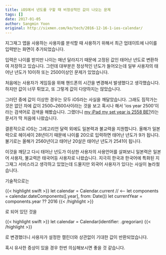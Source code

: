 ```yaml
---
title: iOS에서 년도를 구할 때 비정상적인 값이 나오는 문제
tags: []
date: 2017-01-05
author: Sangmin Yoon
original: http://sixmen.com/ko/tech/2016-12-16-1-ios-calendar/
---
```


지그재그 앱을 사용하는 사용자를 분석할 때 사용하기 위해서
최근 업데이트에 나이를 입력받는 화면이 추가되었습니다.

입력은 나이를 받지만 나이는 매년 달라지기 때문에 고정된 값인 태어난 년도로 변환하여 저장하고 있습니다.
그런데 대부분은 정상적인 년도가 들어오는데 일부 사용자의 태어난 년도가 10이하 또는 2500이상인 문제가 있었습니다.

<!--more-->

처음에는 사용자가 게임등을 위해 핸드폰의 시간을 변경해서 발생했다고 생각했습니다.
하지만 값이 너무 튀었고, 또 그렇게 값이 다양하지는 않았습니다.

그러던 중에 값이 이상한 경우는 모두 iOS라는 사실을 깨달았습니다.
그래도 짐작가는 것은 없던 차에 값이 2500~2600사이라는 것을 보고 혹시나 해서 'ios year 2500'이라는
검색어로 검색을 해봤습니다. 그랬더니 [my iPad my set year is 2558 BE?](http://forums.imore.com/general-apple-news-discussion/262432-my-ipad-my-set-year-2558-a.html)라는
문서가 딱 처음에 나왔습니다.

결론적으로 iOS는 그레고리언 달력 외에도 일본력과 불교력을 지원합니다.
올해가 일본력으로 헤이세이 28년이기 때문에 나이를 20으로 입력하면 태어난 년도가 9가 됩니다.
불기로는 올해가 2560년이고 태어난 20살은 태어난 년도가 2541이 됩니다.

이것을 깨닫고 다시 태어난 년도가 이상한 사용자의 사용언어를 살펴보니 일본력은 일본어 사용자,
불교력은 태국어등 사용자로 나왔습니다.
지극히 한국과 한국어에 특화된 지그재그 서비스라고 생각하고 있었는데 드물지만 외국어 사용자가 있다는 사실이 놀라웠습니다.

기술적으로는

{{< highlight swift >}}
let calendar = Calendar.current // <--
let components = calendar.dateComponents([.year], from: Date())
let currentYear = components.year ?? 2016
{{< /highlight >}}

로 되어 있던 것을

{{< highlight swift >}}
let calendar = Calendar(identifier: .gregorian)
{{< /highlight >}}

로 변경했더니 사용자가 설정한 캘린더와 상관없이 기대한 값이 반환되었습니다.

혹시 유사한 증상이 있을 경우 한번 의심해보시면 좋을 것 같습니다.
